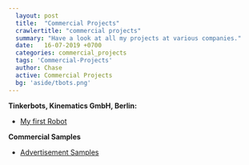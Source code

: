 ```yaml
---
  layout: post
  title:  "Commercial Projects"
  crawlertitle: "commercial projects"
  summary: "Have a look at all my projects at various companies."
  date:   16-07-2019 +0700
  categories: commercial_projects
  tags: 'Commercial-Projects'
  author: Chase
  active: Commercial Projects
  bg: 'aside/tbots.png'
---
```


  **Tinkerbots, Kinematics GmbH, Berlin:**
  * [My first Robot](https://chasethehunter.github.io/uni_projects/my-first-robot/)
 
  **Commercial Samples**
  * [Advertisement Samples](https://chasethehunter.github.io/commercial_projects/commercial-samples/)
